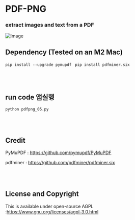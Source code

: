 # PDF-PNG

### extract images and text from a PDF

![Image](https://github.com/leeseomin/PDF_PNG/blob/main/pic/3.png)



## Dependency (Tested on an M2 Mac) 


```pip install --upgrade pymupdf ```
```pip install pdfminer.six ```



<br>
<br>


## run code 앱실행  

```python pdfpng_05.py```


 <br/>


 <br/>




## Credit

PyMuPDF : https://github.com/pymupdf/PyMuPDF 

pdfminer : https://github.com/pdfminer/pdfminer.six

 <br/>
 
 <br/>


## License and Copyright

This is available under open-source AGPL  :https://www.gnu.org/licenses/agpl-3.0.html 

